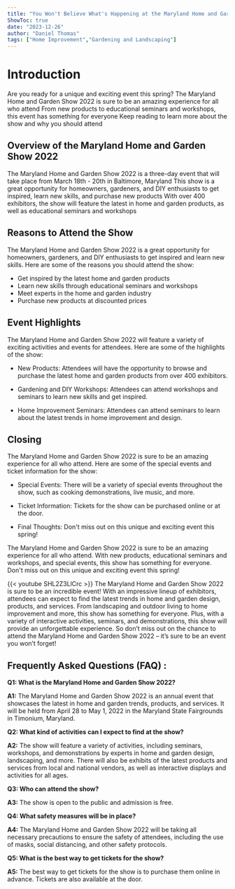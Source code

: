 ```yaml
---
title: "You Won't Believe What's Happening at the Maryland Home and Garden Show 2022!"
ShowToc: true 
date: "2023-12-26"
author: "Daniel Thomas" 
tags: ["Home Improvement","Gardening and Landscaping"]
---
```

# Introduction
Are you ready for a unique and exciting event this spring? The Maryland Home and Garden Show 2022 is sure to be an amazing experience for all who attend From new products to educational seminars and workshops, this event has something for everyone Keep reading to learn more about the show and why you should attend 

## Overview of the Maryland Home and Garden Show 2022
The Maryland Home and Garden Show 2022 is a three-day event that will take place from March 18th - 20th in Baltimore, Maryland This show is a great opportunity for homeowners, gardeners, and DIY enthusiasts to get inspired, learn new skills, and purchase new products With over 400 exhibitors, the show will feature the latest in home and garden products, as well as educational seminars and workshops 

## Reasons to Attend the Show
The Maryland Home and Garden Show 2022 is a great opportunity for homeowners, gardeners, and DIY enthusiasts to get inspired and learn new skills. Here are some of the reasons you should attend the show: 

* Get inspired by the latest home and garden products 
* Learn new skills through educational seminars and workshops 
* Meet experts in the home and garden industry 
* Purchase new products at discounted prices 

## Event Highlights
The Maryland Home and Garden Show 2022 will feature a variety of exciting activities and events for attendees. Here are some of the highlights of the show: 

* New Products: Attendees will have the opportunity to browse and purchase the latest home and garden products from over 400 exhibitors. 

* Gardening and DIY Workshops: Attendees can attend workshops and seminars to learn new skills and get inspired. 

* Home Improvement Seminars: Attendees can attend seminars to learn about the latest trends in home improvement and design. 

## Closing
The Maryland Home and Garden Show 2022 is sure to be an amazing experience for all who attend. Here are some of the special events and ticket information for the show: 

* Special Events: There will be a variety of special events throughout the show, such as cooking demonstrations, live music, and more. 

* Ticket Information: Tickets for the show can be purchased online or at the door. 

* Final Thoughts: Don't miss out on this unique and exciting event this spring! 

The Maryland Home and Garden Show 2022 is sure to be an amazing experience for all who attend. With new products, educational seminars and workshops, and special events, this show has something for everyone. Don't miss out on this unique and exciting event this spring!

{{< youtube SHL2Z3LlCrc >}} 
The Maryland Home and Garden Show 2022 is sure to be an incredible event! With an impressive lineup of exhibitors, attendees can expect to find the latest trends in home and garden design, products, and services. From landscaping and outdoor living to home improvement and more, this show has something for everyone. Plus, with a variety of interactive activities, seminars, and demonstrations, this show will provide an unforgettable experience. So don’t miss out on the chance to attend the Maryland Home and Garden Show 2022 – it’s sure to be an event you won’t forget!

## Frequently Asked Questions (FAQ) :
**Q1: What is the Maryland Home and Garden Show 2022?**

**A1:** The Maryland Home and Garden Show 2022 is an annual event that showcases the latest in home and garden trends, products, and services. It will be held from April 28 to May 1, 2022 in the Maryland State Fairgrounds in Timonium, Maryland.

**Q2: What kind of activities can I expect to find at the show?**

**A2:** The show will feature a variety of activities, including seminars, workshops, and demonstrations by experts in home and garden design, landscaping, and more. There will also be exhibits of the latest products and services from local and national vendors, as well as interactive displays and activities for all ages.

**Q3: Who can attend the show?**

**A3:** The show is open to the public and admission is free.

**Q4: What safety measures will be in place?**

**A4:** The Maryland Home and Garden Show 2022 will be taking all necessary precautions to ensure the safety of attendees, including the use of masks, social distancing, and other safety protocols.

**Q5: What is the best way to get tickets for the show?**

**A5:** The best way to get tickets for the show is to purchase them online in advance. Tickets are also available at the door.



